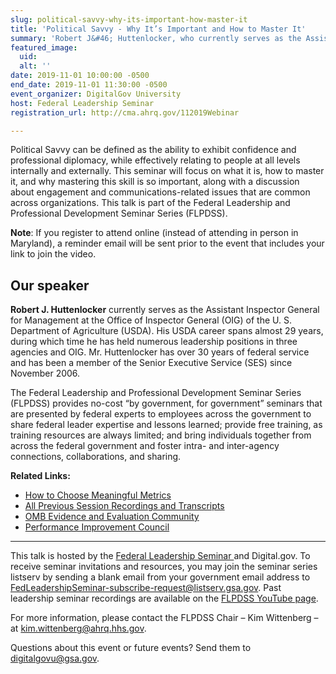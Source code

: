 ```yaml
---
slug: political-savvy-why-its-important-how-master-it
title: 'Political Savvy - Why It’s Important and How to Master It'
summary: 'Robert J&#46; Huttenlocker, who currently serves as the Assistant Inspector General for Management at the Office of Inspector General of the U&#46; S&#46; Department of Agriculture, will be discussing the importance of being politically savvy and how to master it&#46;'
featured_image:
  uid:
  alt: ''
date: 2019-11-01 10:00:00 -0500
end_date: 2019-11-01 11:30:00 -0500
event_organizer: DigitalGov University
host: Federal Leadership Seminar
registration_url: http://cma.ahrq.gov/112019Webinar

---
```


Political Savvy can be defined as the ability to exhibit confidence and professional diplomacy, while effectively relating to people at all levels internally and externally. This seminar will focus on what it is, how to master it, and why mastering this skill is so important, along with a discussion about engagement and communications-related issues that are common across organizations. This talk is part of the Federal Leadership and Professional Development Seminar Series (FLPDSS).

**Note**: If you register to attend online (instead of attending in person in Maryland), a reminder email will be sent prior to the event that includes your link to join the video.

## Our speaker

**Robert J. Huttenlocker** currently serves as the Assistant Inspector General for Management at the Office of Inspector General (OIG) of the U. S. Department of Agriculture (USDA). His USDA career spans almost 29 years, during which time he has held numerous leadership positions in three agencies and OIG. Mr. Huttenlocker has over 30 years of federal service and has been a member of the Senior Executive Service (SES) since November 2006. 

The Federal Leadership and Professional Development Seminar Series (FLPDSS) provides no-cost “by government, for government” seminars that are presented by federal experts to employees across the government to share federal leader expertise and lessons learned; provide free training, as training resources are always limited; and bring individuals together from across the federal government and foster intra- and inter-agency connections, collaborations, and sharing.

**Related Links:**

- [How to Choose Meaningful Metrics](https://www.youtube.com/watch?v=nK9anHbGqfU)
- [All Previous Session Recordings and Transcripts](https://community.max.gov/x/_3opcg) 
- [OMB Evidence and Evaluation Community](https://login.max.gov/cas/login?service=https%3A%2F%2Fcommunity.max.gov%2Flogin.action%3Fos_destination%3D%252Fpages%252Fviewpage.action%253FspaceKey%253DOMB%2526title%253DEvidence%252Band%252BEvaluation%252BCommunity) 
- [Performance Improvement Council](http://www.pic.gov)

---

This talk is hosted by the [Federal Leadership Seminar ](http://cma.ahrq.gov/112019Webinar)and Digital.gov. To receive seminar invitations and resources, you may join the seminar series listserv by sending a blank email from your government email address to [FedLeadershipSeminar-subscribe-request@listserv.gsa.gov](mailto:FedLeadershipSeminar-subscribe-request@listserv.gsa.gov). Past leadership seminar recordings are available on the [FLPDSS YouTube page](https://www.youtube.com/channel/UCJ1wh1JcX9nwin7w1f_S3fQ).

For more information, please contact the FLPDSS Chair – Kim Wittenberg – at [kim.wittenberg@ahrq.hhs.gov](mailto:kim.wittenberg@ahrq.hhs.gov).

Questions about this event or future events? Send them to [digitalgovu@gsa.gov](mailto:digitalgovu@gsa.gov).
